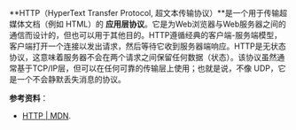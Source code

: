**HTTP（HyperText Transfer Protocol, 超文本传输​​协议）**是一个用于传输超媒体文档（例如 HTML）的 **应用层协议**。它是为Web浏览器与Web服务器之间的通信而设计的，但也可以用于其他目的。HTTP遵循经典的客户端-服务端模型，客户端打开一个连接以发出请求，然后等待它收到服务器端响应。HTTP是无状态协议，这意味着服务器不会在两个请求之间保留任何数据（状态）。该协议虽然通常基于TCP/IP层，但可以在任何可靠的传输层上使用；也就是说，不像 UDP，它是一个不会静默丢失消息的协议。


**参考资料**：
* [HTTP | MDN](https://developer.mozilla.org/zh-CN/docs/Web/HTTP).
